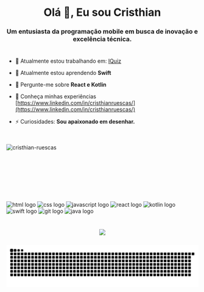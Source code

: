 <h1 align="center">Olá 👋, Eu sou Cristhian</h1>
<h3 align="center">Um entusiasta da programação mobile em busca de inovação e excelência técnica.</h3>

#

- 🔭 Atualmente estou trabalhando em: [IQuiz](https://github.com/cristhian-ruescas/IQuiz)

- 🌱 Atualmente estou aprendendo **Swift**

- 💬 Pergunte-me sobre **React e Kotlin**

- 📄 Conheça minhas experiências [https://www.linkedin.com/in/cristhianruescas/](https://www.linkedin.com/in/cristhianruescas/)

- ⚡ Curiosidades: **Sou apaixonado em desenhar.**
  
<br>


<p><img align="left" src="https://github-readme-stats.vercel.app/api/top-langs?username=cristhian-ruescas&show_icons=true&locale=en&layout=compact" alt="cristhian-ruescas" /></p>

<br><br><br><br><br><br><br><br>

<div align="left">
  <img src="https://cdn.jsdelivr.net/gh/devicons/devicon/icons/html5/html5-original.svg" height="40" width="52" alt="html logo"  />
  <img src="https://cdn.jsdelivr.net/gh/devicons/devicon/icons/css3/css3-original.svg" height="40" width="52" alt="css logo"  />
  <img src="https://cdn.jsdelivr.net/gh/devicons/devicon/icons/javascript/javascript-original.svg" height="40" width="52" alt="javascript logo"  />
  <img src="https://cdn.jsdelivr.net/gh/devicons/devicon/icons/react/react-original.svg" height="40" width="52" alt="react logo"  />
  <img src="https://cdn.jsdelivr.net/gh/devicons/devicon/icons/kotlin/kotlin-original.svg" height="40" width="52" alt="kotlin logo"  />
  <img src="https://cdn.jsdelivr.net/gh/devicons/devicon/icons/swift/swift-original.svg" height="40" width="52" alt="swift logo"  />
  <img src="https://cdn.jsdelivr.net/gh/devicons/devicon/icons/git/git-original.svg" height="40" width="52" alt="git logo"  />
    <img src="https://cdn.jsdelivr.net/gh/devicons/devicon/icons/java/java-original.svg" height="40" width="52" alt="java logo"  />
</div>

#

###

<div align="center">
  <img height="200" src="https://media.discordapp.net/attachments/977725700335337516/992420160059215914/ezgif-5-7983c4c253.gif?width=456&height=456"  />
</div>

###

  ![Snake animation](https://github.com/cristhian-ruescas/cristhian-ruescas/blob/output/github-contribution-grid-snake.svg)

###
 

